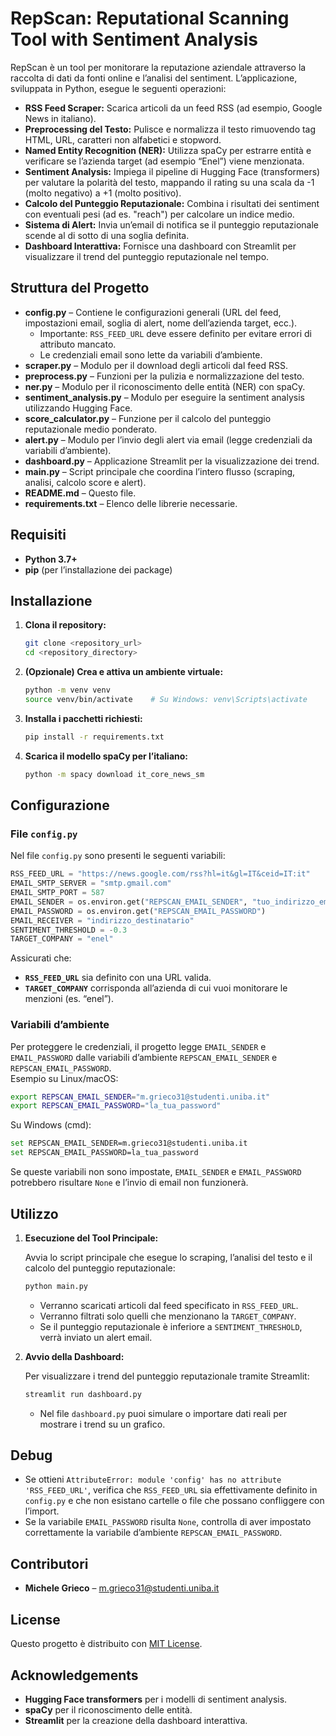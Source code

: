 # RepScan: Reputational Scanning Tool with Sentiment Analysis

RepScan è un tool per monitorare la reputazione aziendale attraverso la raccolta di dati da fonti online e l’analisi del sentiment. L’applicazione, sviluppata in Python, esegue le seguenti operazioni:

- **RSS Feed Scraper:** Scarica articoli da un feed RSS (ad esempio, Google News in italiano).
- **Preprocessing del Testo:** Pulisce e normalizza il testo rimuovendo tag HTML, URL, caratteri non alfabetici e stopword.
- **Named Entity Recognition (NER):** Utilizza spaCy per estrarre entità e verificare se l’azienda target (ad esempio “Enel”) viene menzionata.
- **Sentiment Analysis:** Impiega il pipeline di Hugging Face (transformers) per valutare la polarità del testo, mappando il rating su una scala da -1 (molto negativo) a +1 (molto positivo).
- **Calcolo del Punteggio Reputazionale:** Combina i risultati dei sentiment con eventuali pesi (ad es. "reach") per calcolare un indice medio.
- **Sistema di Alert:** Invia un’email di notifica se il punteggio reputazionale scende al di sotto di una soglia definita.
- **Dashboard Interattiva:** Fornisce una dashboard con Streamlit per visualizzare il trend del punteggio reputazionale nel tempo.

## Struttura del Progetto

- **config.py** – Contiene le configurazioni generali (URL del feed, impostazioni email, soglia di alert, nome dell’azienda target, ecc.).
   - Importante: `RSS_FEED_URL` deve essere definito per evitare errori di attributo mancato.
   - Le credenziali email sono lette da variabili d’ambiente.
- **scraper.py** – Modulo per il download degli articoli dal feed RSS.
- **preprocess.py** – Funzioni per la pulizia e normalizzazione del testo.
- **ner.py** – Modulo per il riconoscimento delle entità (NER) con spaCy.
- **sentiment_analysis.py** – Modulo per eseguire la sentiment analysis utilizzando Hugging Face.
- **score_calculator.py** – Funzione per il calcolo del punteggio reputazionale medio ponderato.
- **alert.py** – Modulo per l’invio degli alert via email (legge credenziali da variabili d’ambiente).
- **dashboard.py** – Applicazione Streamlit per la visualizzazione dei trend.
- **main.py** – Script principale che coordina l’intero flusso (scraping, analisi, calcolo score e alert).
- **README.md** – Questo file.
- **requirements.txt** – Elenco delle librerie necessarie.

## Requisiti

- **Python 3.7+**
- **pip** (per l’installazione dei package)

## Installazione

1. **Clona il repository:**

   ```bash
   git clone <repository_url>
   cd <repository_directory>
   ```

2. **(Opzionale) Crea e attiva un ambiente virtuale:**

   ```bash
   python -m venv venv
   source venv/bin/activate    # Su Windows: venv\Scripts\activate
   ```

3. **Installa i pacchetti richiesti:**

   ```bash
   pip install -r requirements.txt
   ```

4. **Scarica il modello spaCy per l’italiano:**

   ```bash
   python -m spacy download it_core_news_sm
   ```

## Configurazione

### File `config.py`
Nel file `config.py` sono presenti le seguenti variabili:

```python
RSS_FEED_URL = "https://news.google.com/rss?hl=it&gl=IT&ceid=IT:it"
EMAIL_SMTP_SERVER = "smtp.gmail.com"
EMAIL_SMTP_PORT = 587
EMAIL_SENDER = os.environ.get("REPSCAN_EMAIL_SENDER", "tuo_indirizzo_email")
EMAIL_PASSWORD = os.environ.get("REPSCAN_EMAIL_PASSWORD")
EMAIL_RECEIVER = "indirizzo_destinatario"
SENTIMENT_THRESHOLD = -0.3
TARGET_COMPANY = "enel"
```

Assicurati che:
- **`RSS_FEED_URL`** sia definito con una URL valida.
- **`TARGET_COMPANY`** corrisponda all’azienda di cui vuoi monitorare le menzioni (es. “enel”).

### Variabili d’ambiente
Per proteggere le credenziali, il progetto legge `EMAIL_SENDER` e `EMAIL_PASSWORD` dalle variabili d’ambiente `REPSCAN_EMAIL_SENDER` e `REPSCAN_EMAIL_PASSWORD`.  
Esempio su Linux/macOS:

```bash
export REPSCAN_EMAIL_SENDER="m.grieco31@studenti.uniba.it"
export REPSCAN_EMAIL_PASSWORD="la_tua_password"
```

Su Windows (cmd):

```bash
set REPSCAN_EMAIL_SENDER=m.grieco31@studenti.uniba.it
set REPSCAN_EMAIL_PASSWORD=la_tua_password
```

Se queste variabili non sono impostate, `EMAIL_SENDER` e `EMAIL_PASSWORD` potrebbero risultare `None` e l’invio di email non funzionerà.

## Utilizzo

1. **Esecuzione del Tool Principale:**

   Avvia lo script principale che esegue lo scraping, l’analisi del testo e il calcolo del punteggio reputazionale:

   ```bash
   python main.py
   ```
   - Verranno scaricati articoli dal feed specificato in `RSS_FEED_URL`.
   - Verranno filtrati solo quelli che menzionano la `TARGET_COMPANY`.
   - Se il punteggio reputazionale è inferiore a `SENTIMENT_THRESHOLD`, verrà inviato un alert email.

2. **Avvio della Dashboard:**

   Per visualizzare i trend del punteggio reputazionale tramite Streamlit:

   ```bash
   streamlit run dashboard.py
   ```
   - Nel file `dashboard.py` puoi simulare o importare dati reali per mostrare i trend su un grafico.

## Debug

- Se ottieni `AttributeError: module 'config' has no attribute 'RSS_FEED_URL'`, verifica che `RSS_FEED_URL` sia effettivamente definito in `config.py` e che non esistano cartelle o file che possano confliggere con l’import.
- Se la variabile `EMAIL_PASSWORD` risulta `None`, controlla di aver impostato correttamente la variabile d’ambiente `REPSCAN_EMAIL_PASSWORD`.

## Contributori

- **Michele Grieco** – m.grieco31@studenti.uniba.it

## License

Questo progetto è distribuito con [MIT License](LICENSE).

## Acknowledgements

- **Hugging Face transformers** per i modelli di sentiment analysis.
- **spaCy** per il riconoscimento delle entità.
- **Streamlit** per la creazione della dashboard interattiva.
